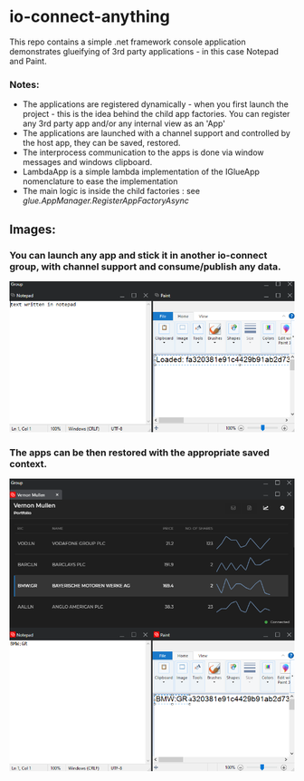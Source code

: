 # io-connect-anything

This repo contains a simple .net framework console application demonstrates glueifying of 3rd party applications - in this case Notepad and Paint.

### Notes:

- The applications are registered dynamically - when you first launch the project - this is the idea behind the child app factories. You can register any 3rd party app and/or any internal view as an 'App'
- The applications are launched with a channel support and controlled by the host app, they can be saved, restored.
- The interprocess communication to the apps is done via window messages and windows clipboard.
- LambdaApp is a simple lambda implementation of the IGlueApp nomenclature to ease the implementation
- The main logic is inside the child factories : see _glue.AppManager.RegisterAppFactoryAsync_

## Images:

### You can launch any app and stick it in another io-connect group, with channel support and consume/publish any data.

![Launch anything](launch-anything.png)

### The apps can be then restored with the appropriate saved context.

![Restore anything](restore-anything.png)
